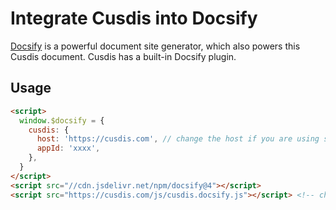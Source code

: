 # Integrate Cusdis into Docsify

[Docsify](https://docsify.js.org) is a powerful document site generator, which also powers this Cusdis document. Cusdis has a built-in Docsify plugin.

## Usage

```html
<script>
  window.$docsify = {
    cusdis: {
      host: 'https://cusdis.com', // change the host if you are using self-hosted Cusdis
      appId: 'xxxx',
    },
  }
</script>
<script src="//cdn.jsdelivr.net/npm/docsify@4"></script>
<script src="https://cusdis.com/js/cusdis.docsify.js"></script> <!-- change the host if you are using self-hosted Cusdis -->

```



